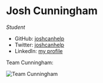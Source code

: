 # Josh Cunningham
_Student_

- GitHub: [joshcanhelp](https://github.com/joshcanhelp)
- Twitter: [joshcanhelp](https://twitter.com/joshcanhelp)
- LinkedIn: [my profile](https://www.linkedin.com/in/josh054)

Team Cunningham:

![Team Cunningham](https://dl.dropboxusercontent.com/u/64275/team-cunningham.jpg)
